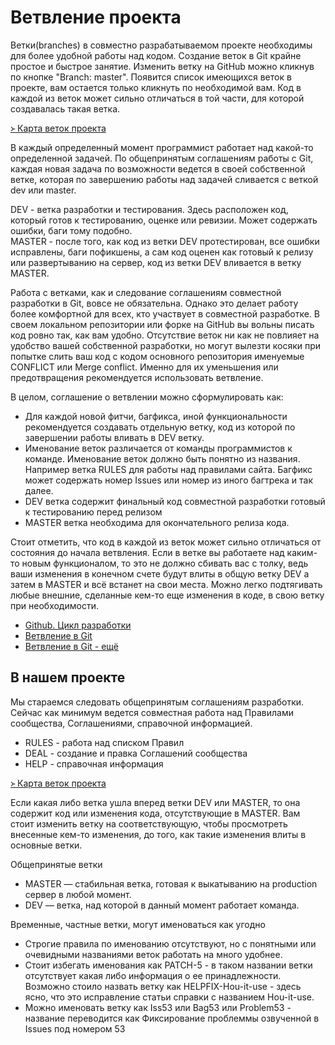 # Ветвление проекта

Ветки(branches) в совместно разрабатываемом проекте необходимы для более удобной работы над кодом. Создание веток в Git крайне простое и быстрое занятие. Изменить ветку на GitHub можно кликнув по кнопке "Branch: master". Появится список имеющихся веток в проекте, вам остается только кликнуть по необходимой вам. Код в каждой из веток может сильно отличаться в той части, для которой создавалась такая ветка.

[᚛ Карта веток проекта](https://github.com/tebaly/freedomsex/network)

В каждый определенный момент программист работает над какой-то определенной задачей. По общепринятым соглашениям работы с Git, каждая новая задача по возможности ведется в своей собственной ветке, которая по завершению работы над задачей сливается с веткой dev или master.

DEV - ветка разработки и тестирования. Здесь расположен код, который готов к тестированию, оценке или ревизии. Может содержать ошибки, баги тому подобно.  
MASTER - после того, как код из ветки DEV протестирован, все ошибки исправлены, баги пофикшены, а сам код оценен как готовый к релизу или развертыванию на сервер, код из ветки DEV вливается в ветку MASTER.

Работа с ветками, как и следование соглашениям совместной разработки в Git, вовсе не обязательна. Однако это делает работу более комфортной для всех, кто участвует в совместной разработке. В своем локальном репозитории или форке на GitHub вы вольны писать код ровно так, как вам удобно. Отсутствие веток ни как не повлияет на удобство вашей собственной разработки, но могут вылезти косяки при попытке слить ваш код с кодом основного репозитория именуемые CONFLICT или Merge conflict. Именно для их уменьшения или предотвращения рекомендуется использовать ветвление.

В целом, соглашение о ветвлении можно сформулировать как:
* Для каждой новой фитчи, багфикса, иной функциональности рекомендуется создавать отдельную ветку, код из которой по завершении работы вливать в DEV ветку.
* Именование веток различается от команды программистов к команде. Именование веток должно быть понятно из названия. Например ветка RULES для работы над правилами сайта. Багфикс может содержать номер Issues или номер из иного багтрека и так далее.
* DEV ветка содержит финальный код совместной разработки готовый к тестированию перед релизом
* MASTER ветка необходима для окончательного релиза кода.

Стоит отметить, что код в каждой из веток может сильно отличаться от состояния до начала ветвления. Если в ветке вы работаете над каким-то новым функционалом, то это не должно сбивать вас с толку, ведь ваши изменения в конечном счете будут влиты в общую ветку DEV а затем в MASTER и всё встанет на свои места. Можно легко подтягивать любые внешние, сделанные кем-то еще изменения в коде, в свою ветку при необходимости.

- [Github. Цикл разработки](http://webhamster.ru/mytetrashare/index/mtb0/13785878736tvke371rj)
- [Ветвление в Git](https://git-scm.com/book/ru/v1/Ветвление-в-Git)
- [Ветвление в Git - ещё](http://pr0git.blogspot.fr/2015/02/git_18.html)

## В нашем проекте

Мы стараемся следовать общепринятым соглашениям разработки. Сейчас как минимум ведется совместная работа над Правилами сообщества, Соглашениями, справочной информацией.
* RULES - работа над списком Правил 
* DEAL - создание и правка Соглашений сообщества
* HELP - справочная информация

[᚛ Карта веток проекта](https://github.com/tebaly/freedomsex/network)

Если какая либо ветка ушла вперед ветки DEV или MASTER, то она содержит код или изменения кода, отсутствующие в MASTER. Вам стоит изменить ветку на соответствующую, чтобы просмотреть внесенные кем-то изменения, до того, как такие изменения влиты в основные ветки.

Общепринятые ветки
* MASTER — стабильная ветка, готовая к выкатыванию на production сервер в любой момент.
* DEV — ветка, над которой в данный момент работает команда.

Временные, частные ветки, могут именоваться как угодно
* Строгие правила по именованию отсутствуют, но с понятными или очевидными названиями веток работать на много удобнее. 
* Стоит избегать именования как PATCH-5 - в таком названии ветки отсутствует какая либо информация о ее принадлежности. Возможно стоило назвать ветку как HELPFIX-Hou-it-use - здесь ясно, что это исправление статьи справки с названием Hou-it-use. 
* Можно именовать ветку как Iss53 или Bag53 или Problem53 - название переводится как Фиксирование проблеммы озвученной в Issues под номером 53
